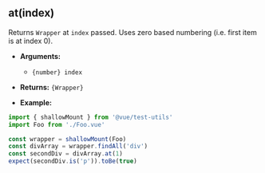 ## at(index)

Returns `Wrapper` at `index` passed. Uses zero based numbering (i.e. first item is at index 0).

- **Arguments:**
  - `{number} index`

- **Returns:** `{Wrapper}`

- **Example:**

```js
import { shallowMount } from '@vue/test-utils'
import Foo from './Foo.vue'

const wrapper = shallowMount(Foo)
const divArray = wrapper.findAll('div')
const secondDiv = divArray.at(1)
expect(secondDiv.is('p')).toBe(true)
```
